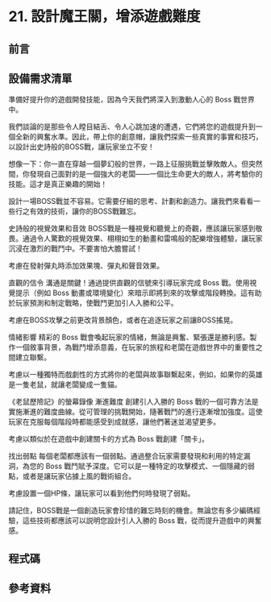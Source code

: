# 21. 設計魔王關，增添遊戲難度

## 前言

## 設備需求清單

準備好提升你的遊戲開發技能，因為今天我們將深入到激動人心的 Boss 戰世界中。

我們談論的是那些令人瞠目結舌、令人心跳加速的遭遇，它們將您的遊戲提升到一個全新的興奮水準。因此，帶上你的創意帽，讓我們探索一些真實的事實和技巧，以設計出史詩般的BOSS戰，讓玩家坐立不安！

想像一下：你一直在穿越一個夢幻般的世界，一路上征服挑戰並擊敗敵人。但突然間，你發現自己面對的是一個強大的老闆——一個比生命更大的敵人，將考驗你的技能。這才是真正樂趣的開始！

設計一場BOSS戰並不容易。它需要仔細的思考、計劃和創造力。讓我們來看看一些行之有效的技術，讓你的BOSS戰難忘。

史詩般的視覺效果和音效
BOSS戰是一種視覺和聽覺上的奇觀，應該讓玩家感到敬畏。通過令人驚歎的視覺效果、栩栩如生的動畫和雷鳴般的配樂增強體驗，讓玩家沉浸在激烈的戰鬥中。不要害怕大膽嘗試！

考慮在發射彈丸時添加效果塊、彈丸和聲音效果。

直觀的信令
溝通是關鍵！通過提供直觀的信號來引導玩家完成 Boss 戰。使用視覺提示（例如 Boss 動畫或環境變化）來暗示即將到來的攻擊或階段轉換。這有助於玩家預測和制定戰略，使戰鬥更加引人入勝和公平。

考慮在BOSS攻擊之前更改背景顏色，或者在追逐玩家之前讓BOSS搖晃。

情緒影響
精彩的 Boss 戰會喚起玩家的情緒，無論是興奮、緊張還是勝利感。製作一個敘事背景，為戰鬥增添意義，在玩家的旅程和老闆在遊戲世界中的重要性之間建立聯繫。

考慮以一種獨特而戲劇性的方式將你的老闆與故事聯繫起來，例如，如果你的英雄是一隻老鼠，就讓老闆變成一隻貓。


《老鼠歷險記》的螢幕錄像
漸進難度
創建引人入勝的 Boss 戰的一個可靠方法是實施漸進的難度曲線。從可管理的挑戰開始，隨著戰鬥的進行逐漸增加強度。這使玩家在克服每個階段時都能感受到成就感，讓他們著迷並渴望更多。

考慮以類似於在遊戲中創建關卡的方式為 Boss 戰創建「關卡」。

找出弱點
每個老闆都應該有一個弱點。通過整合玩家需要發現和利用的特定漏洞，為您的 Boss 戰鬥賦予深度。它可以是一種特定的攻擊模式、一個隱藏的弱點，或者是讓玩家佔據上風的戰術組合。

考慮設置一個HP條，讓玩家可以看到他們何時發現了弱點。

請記住，BOSS戰是一個創造玩家會珍惜的難忘時刻的機會。無論您有多少編碼經驗，這些技術都應該可以説明您設計引人入勝的 Boss 戰，從而提升遊戲中的興奮感。
## 程式碼

## 參考資料